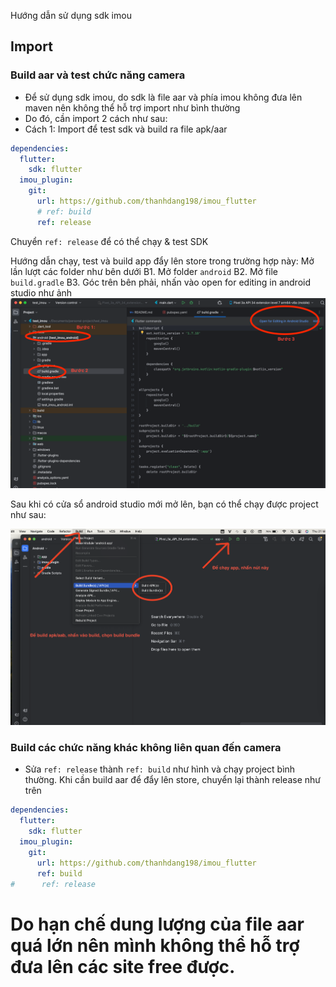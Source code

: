 Hướng dẫn sử dụng sdk imou

## Import
### Build aar và test chức năng camera
- Để sử dụng sdk imou, do sdk là file aar và phía imou không đưa lên maven nên không thể hỗ trợ import như bình thường
- Do đó, cần import 2 cách như sau:
- Cách 1: Import để test sdk và build ra file apk/aar
```yaml
dependencies:
  flutter:
    sdk: flutter
  imou_plugin: 
    git:
      url: https://github.com/thanhdang198/imou_flutter
      # ref: build
      ref: release
```
Chuyển `ref: release` để có thể chạy & test SDK

Hướng dẫn chạy, test và build app đẩy lên store trong trường hợp này:
Mở lần lượt các folder như bên dưới
B1. Mở folder `android`
B2. Mở file `build.gradle`
B3. Góc trên bên phải, nhấn vào open for editing in android studio như ảnh
![img.png](img.png)


Sau khi có cửa sổ android studio mới mở lên, bạn có thể chạy được project như sau:

![img_1.png](img_1.png)


### Build các chức năng khác không liên quan đến camera
- Sửa `ref: release` thành `ref: build` như hình và chạy project bình thường. Khi cần build aar để
đẩy lên store, chuyển lại thành release như trên
```yaml
dependencies:
  flutter:
    sdk: flutter
  imou_plugin: 
    git:
      url: https://github.com/thanhdang198/imou_flutter
      ref: build
#      ref: release
```

# Do hạn chế dung lượng của file aar quá lớn nên mình không thể hỗ trợ đưa lên các site free được.
